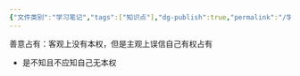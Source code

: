 ```yaml
---
{"文件类别":"学习笔记","tags":["知识点"],"dg-publish":true,"permalink":"/学习笔记studyup/知识点cheese/善意占有/","dgPassFrontmatter":true,"created":"2024-10-11T13:57:49.059+08:00","updated":"2024-10-19T23:28:13.030+08:00"}
---
```


善意占有：客观上没有本权，但是主观上误信自己有权占有
- 是不知且不应知自己无本权